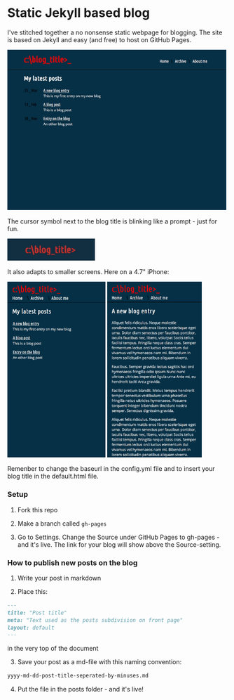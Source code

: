 # Static Jekyll based blog

I've stitched together a no nonsense static webpage for blogging. The site is based on Jekyll and easy (and free) to host on GitHub Pages.

<img src="screenshot.png" width="500">

The cursor symbol next to the blog title is blinking like a prompt - just for fun.

<img src="promp_blink.gif" width="200">

It also adapts to smaller screens. Here on a 4.7" iPhone:

<img src="ios_screenshot.png" height="400">  <img src="ios_screen_post.png" height="400">

Remenber to change the baseurl in the config.yml file and to insert your blog title in the default.html file.

### Setup

1. Fork this repo

2. Make a branch called ```gh-pages```

3. Go to Settings. Change the Source under GitHub Pages to gh-pages - and it's live. The link for your blog will show above the Source-setting.

### How to publish new posts on the blog

1. Write your post in markdown

2. Place this:
```md
---
title: "Post title"
meta: "Text used as the posts subdivision on front page"
layout: default
---
```

in the very top of the document

3. Save your post as a md-file with this naming convention:
```md
yyyy-md-dd-post-title-seperated-by-minuses.md
```

4. Put the file in the posts folder - and it's live!
